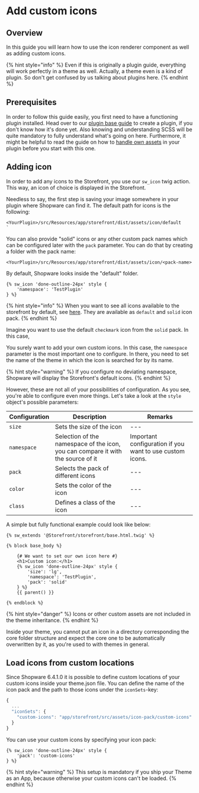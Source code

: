 # Add custom icons

## Overview

In this guide you will learn how to use the icon renderer component as well as adding custom icons.

{% hint style="info" %}
Even if this is originally a plugin guide, everything will work perfectly in a theme as well. Actually, a theme even is a kind of plugin. So don't get confused by us talking about plugins here.
{% endhint %}

## Prerequisites

In order to follow this guide easily, you first need to have a functioning plugin installed. Head over to our [plugin base guide](../plugins/plugin-base-guide.md) to create a plugin, if you don't know how it's done yet. Also knowing and understanding SCSS will be quite mandatory to fully understand what's going on here. Furthermore, it might be helpful to read the guide on how to [handle own assets](../plugins/storefront/add-custom-assets.md) in your plugin before you start with this one.

## Adding icon

In order to add any icons to the Storefront, you use our `sw_icon` twig action. This way, an icon of choice is displayed in the Storefront.

Needless to say, the first step is saving your image somewhere in your plugin where Shopware can find it. The default path for icons is the following:

```
<YourPlugin>/src/Resources/app/storefront/dist/assets/icon/default
`
```

You can also provide "solid" icons or any other custom pack names which can be configured later with the `pack` parameter. You can do that by creating a folder with the pack name:

```
<YourPlugin>/src/Resources/app/storefront/dist/assets/icon/<pack-name>
```

By default, Shopware looks inside the "default" folder.

```
{% sw_icon 'done-outline-24px' style {
    'namespace': 'TestPlugin'
} %}
```

{% hint style="info" %}
When you want to see all icons available to the storefront by default, see [here](https://github.com/shopware/platform/tree/trunk/src/Storefront/Resources/app/storefront/dist/assets/icon). They are available as `default` and `solid` icon pack.
{% endhint %}

Imagine you want to use the default `checkmark` icon from the `solid` pack. In this case,

You surely want to add your own custom icons. In this case, the `namespace` parameter is the most important one to configure. In there, you need to set the name of the theme in which the icon is searched for by its name.

{% hint style="warning" %}
If you configure no deviating namespace, Shopware will display the Storefront's default icons.
{% endhint %}

However, these are not all of your possibilities of configuration. As you see, you're able to configure even more things. Let's take a look at the `style` object's possible parameters:

| Configuration | Description                                                                      | Remarks                                                  |
| ------------- | -------------------------------------------------------------------------------- | -------------------------------------------------------- |
| `size`        | Sets the size of the icon                                                        | ---                                                      |
| `namespace`   | Selection of the namespace of the icon, you can compare it with the source of it | Important configuration if you want to use custom icons. |
| `pack`        | Selects the pack of different icons                                              | ---                                                      |
| `color`       | Sets the color of the icon                                                       | ---                                                      |
| `class`       | Defines a class of the icon                                                      | ---                                                      |

A simple but fully functional example could look like below:

```
{% sw_extends '@Storefront/storefront/base.html.twig' %}

{% block base_body %}

    {# We want to set our own icon here #}
    <h1>Custom icon:</h1>
    {% sw_icon 'done-outline-24px' style {
        'size': 'lg',
        'namespace': 'TestPlugin',
        'pack': 'solid'
    } %}
    {{ parent() }}

{% endblock %}
```

{% hint style="danger" %}
Icons or other custom assets are not included in the theme inheritance.
{% endhint %}

Inside your theme, you cannot put an icon in a directory corresponding the core folder structure and expect the core one to be automatically overwritten by it, as you're used to with themes in general.

## Load icons from custom locations

Since Shopware 6.4.1.0 it is possible to define custom locations of your custom icons inside your theme.json file. You can define the name of the icon pack and the path to those icons under the `iconSets`-key:

```javascript
{
  ...
  "iconSets": {
    "custom-icons": "app/storefront/src/assets/icon-pack/custom-icons"
  }
}
```

You can use your custom icons by specifying your icon pack:

```
{% sw_icon 'done-outline-24px' style {
    'pack': 'custom-icons'
} %}
```

{% hint style="warning" %}
This setup is mandatory if you ship your Theme as an App, because otherwise your custom icons can't be loaded.
{% endhint %}
